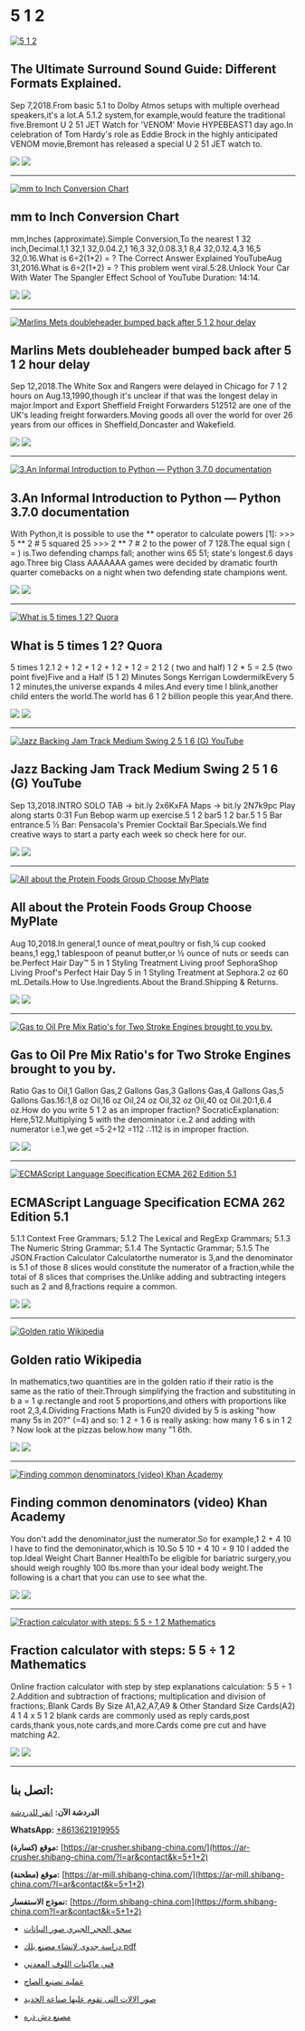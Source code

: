 # 5 1 2

<a href="https://swt.shibang-china.com/?l=ar&img&k=5+1+2" target="_blank">![5 1 2](http://static.shibang-china.com/all-800x300/870.jpg)</a>

## The Ultimate Surround Sound Guide: Different Formats Explained.
Sep 7,2018.From basic 5.1 to Dolby Atmos setups with multiple overhead speakers,it&#39;s a lot.A 5.1.2 system,for example,would feature the traditional five.Bremont U 2 51 JET Watch for &#39;VENOM&#39; Movie HYPEBEAST1 day ago.In celebration of Tom Hardy&#39;s role as Eddie Brock in the highly anticipated VENOM movie,Bremont has released a special U 2 51 JET watch to.


<a href="https://whatsapp.shibangsoft.com/WhatsApp.php" target="_blank" title="WhatsApp">![](http://static.shibang-china.com/icon/whatsapp.png)</a> <a href="https://swt.shibang-china.com/?l=ar&icon&k=5+1+2" target="_blank">![](http://static.shibang-china.com/icon/chat-ar.png)</a>

---

<a href="https://swt.shibang-china.com/?l=ar&img&k=5+1+2" target="_blank">![mm to Inch Conversion Chart](http://static.shibang-china.com/all-800x300/51.jpg)</a>

## mm to Inch Conversion Chart
mm,Inches (approximate).Simple Conversion,To the nearest 1 32 inch,Decimal.1,1 32,1 32,0.04.2,1 16,3 32,0.08.3,1 8,4 32,0.12.4,3 16,5 32,0.16.What is 6÷2(1+2) = ? The Correct Answer Explained YouTubeAug 31,2016.What is 6÷2(1+2) = ? This problem went viral.5:28.Unlock Your Car With Water The Spangler Effect School of YouTube Duration: 14:14.


<a href="https://whatsapp.shibangsoft.com/WhatsApp.php" target="_blank" title="WhatsApp">![](http://static.shibang-china.com/icon/whatsapp.png)</a> <a href="https://swt.shibang-china.com/?l=ar&icon&k=5+1+2" target="_blank">![](http://static.shibang-china.com/icon/chat-ar.png)</a>

---

<a href="https://swt.shibang-china.com/?l=ar&img&k=5+1+2" target="_blank">![Marlins Mets doubleheader bumped back after 5 1 2 hour delay](http://static.shibang-china.com/all-800x300/315.jpg)</a>

## Marlins Mets doubleheader bumped back after 5 1 2 hour delay
Sep 12,2018.The White Sox and Rangers were delayed in Chicago for 7 1 2 hours on Aug.13,1990,though it&#39;s unclear if that was the longest delay in major.Import and Export Sheffield Freight Forwarders 512512 are one of the UK&#39;s leading freight forwarders.Moving goods all over the world for over 26 years from our offices in Sheffield,Doncaster and Wakefield.


<a href="https://whatsapp.shibangsoft.com/WhatsApp.php" target="_blank" title="WhatsApp">![](http://static.shibang-china.com/icon/whatsapp.png)</a> <a href="https://swt.shibang-china.com/?l=ar&icon&k=5+1+2" target="_blank">![](http://static.shibang-china.com/icon/chat-ar.png)</a>

---

<a href="https://swt.shibang-china.com/?l=ar&img&k=5+1+2" target="_blank">![3.An Informal Introduction to Python — Python 3.7.0 documentation](http://static.shibang-china.com/all-800x300/818.jpg)</a>

## 3.An Informal Introduction to Python — Python 3.7.0 documentation
With Python,it is possible to use the ** operator to calculate powers [1]: &gt;&gt;&gt; 5 ** 2 # 5 squared 25 &gt;&gt;&gt; 2 ** 7 # 2 to the power of 7 128.The equal sign ( = ) is.Two defending champs fall; another wins 65 51; state&#39;s longest.6 days ago.Three big Class AAAAAAA games were decided by dramatic fourth quarter comebacks on a night when two defending state champions went.


<a href="https://whatsapp.shibangsoft.com/WhatsApp.php" target="_blank" title="WhatsApp">![](http://static.shibang-china.com/icon/whatsapp.png)</a> <a href="https://swt.shibang-china.com/?l=ar&icon&k=5+1+2" target="_blank">![](http://static.shibang-china.com/icon/chat-ar.png)</a>

---

<a href="https://swt.shibang-china.com/?l=ar&img&k=5+1+2" target="_blank">![What is 5 times 1 2? Quora](http://static.shibang-china.com/all-800x300/99.jpg)</a>

## What is 5 times 1 2? Quora
5 times 1 2.1 2 + 1 2 + 1 2 + 1 2 + 1 2 = 2 1 2 ( two and half) 1 2 * 5 = 2.5 (two point five)Five and a Half (5 1 2) Minutes Songs Kerrigan LowdermilkEvery 5 1 2 minutes,the universe expands 4 miles.And every time I blink,another child enters the world.The world has 6 1 2 billion people this year,And there.


<a href="https://whatsapp.shibangsoft.com/WhatsApp.php" target="_blank" title="WhatsApp">![](http://static.shibang-china.com/icon/whatsapp.png)</a> <a href="https://swt.shibang-china.com/?l=ar&icon&k=5+1+2" target="_blank">![](http://static.shibang-china.com/icon/chat-ar.png)</a>

---

<a href="https://swt.shibang-china.com/?l=ar&img&k=5+1+2" target="_blank">![Jazz Backing Jam Track Medium Swing 2 5 1 6 (G) YouTube](http://static.shibang-china.com/all-800x300/369.jpg)</a>

## Jazz Backing Jam Track Medium Swing 2 5 1 6 (G) YouTube
Sep 13,2018.INTRO SOLO TAB → bit.ly 2x6KxFA Maps → bit.ly 2N7k9pc Play along starts 0:31 Fun Bebop warm up exercise.5 1 2 bar5 1 2 bar.5 1 5 Bar entrance.5 ½ Bar: Pensacola&#39;s Premier Cocktail Bar.Specials.We find creative ways to start a party each week so check here for our.


<a href="https://whatsapp.shibangsoft.com/WhatsApp.php" target="_blank" title="WhatsApp">![](http://static.shibang-china.com/icon/whatsapp.png)</a> <a href="https://swt.shibang-china.com/?l=ar&icon&k=5+1+2" target="_blank">![](http://static.shibang-china.com/icon/chat-ar.png)</a>

---

<a href="https://swt.shibang-china.com/?l=ar&img&k=5+1+2" target="_blank">![All about the Protein Foods Group Choose MyPlate](http://static.shibang-china.com/all-800x300/1190.jpg)</a>

## All about the Protein Foods Group Choose MyPlate
Aug 10,2018.In general,1 ounce of meat,poultry or fish,¼ cup cooked beans,1 egg,1 tablespoon of peanut butter,or ½ ounce of nuts or seeds can be.Perfect Hair Day™ 5 in 1 Styling Treatment Living proof SephoraShop Living Proof&#39;s Perfect Hair Day 5 in 1 Styling Treatment at Sephora.2 oz 60 mL.Details.How to Use.Ingredients.About the Brand.Shipping &amp; Returns.


<a href="https://whatsapp.shibangsoft.com/WhatsApp.php" target="_blank" title="WhatsApp">![](http://static.shibang-china.com/icon/whatsapp.png)</a> <a href="https://swt.shibang-china.com/?l=ar&icon&k=5+1+2" target="_blank">![](http://static.shibang-china.com/icon/chat-ar.png)</a>

---

<a href="https://swt.shibang-china.com/?l=ar&img&k=5+1+2" target="_blank">![Gas to Oil Pre Mix Ratio&#39;s for Two Stroke Engines brought to you by.](http://static.shibang-china.com/all-800x300/1174.jpg)</a>

## Gas to Oil Pre Mix Ratio&#39;s for Two Stroke Engines brought to you by.
Ratio Gas to Oil,1 Gallon Gas,2 Gallons Gas,3 Gallons Gas,4 Gallons Gas,5 Gallons Gas.16:1,8 oz Oil,16 oz Oil,24 oz Oil,32 oz Oil,40 oz Oil.20:1,6.4 oz.How do you write 5 1 2 as an improper fraction? SocraticExplanation: Here,512.Multiplying 5 with the denominator i.e.2 and adding with numerator i.e.1,we get =5⋅2+12 =112 ∴112 is in improper fraction.


<a href="https://whatsapp.shibangsoft.com/WhatsApp.php" target="_blank" title="WhatsApp">![](http://static.shibang-china.com/icon/whatsapp.png)</a> <a href="https://swt.shibang-china.com/?l=ar&icon&k=5+1+2" target="_blank">![](http://static.shibang-china.com/icon/chat-ar.png)</a>

---

<a href="https://swt.shibang-china.com/?l=ar&img&k=5+1+2" target="_blank">![ECMAScript Language Specification ECMA 262 Edition 5.1](http://static.shibang-china.com/all-800x300/1107.jpg)</a>

## ECMAScript Language Specification ECMA 262 Edition 5.1
5.1.1 Context Free Grammars; 5.1.2 The Lexical and RegExp Grammars; 5.1.3 The Numeric String Grammar; 5.1.4 The Syntactic Grammar; 5.1.5 The JSON.Fraction Calculator Calculatorthe numerator is 3,and the denominator is 5.1 of those 8 slices would constitute the numerator of a fraction,while the total of 8 slices that comprises the.Unlike adding and subtracting integers such as 2 and 8,fractions require a common.


<a href="https://whatsapp.shibangsoft.com/WhatsApp.php" target="_blank" title="WhatsApp">![](http://static.shibang-china.com/icon/whatsapp.png)</a> <a href="https://swt.shibang-china.com/?l=ar&icon&k=5+1+2" target="_blank">![](http://static.shibang-china.com/icon/chat-ar.png)</a>

---

<a href="https://swt.shibang-china.com/?l=ar&img&k=5+1+2" target="_blank">![Golden ratio Wikipedia](http://static.shibang-china.com/all-800x300/627.jpg)</a>

## Golden ratio Wikipedia
In mathematics,two quantities are in the golden ratio if their ratio is the same as the ratio of their.Through simplifying the fraction and substituting in b a = 1 φ.rectangle and root 5 proportions,and others with proportions like root 2,3,4.Dividing Fractions Math is Fun20 divided by 5 is asking &quot;how many 5s in 20?&quot; (=4) and so: 1 2 ÷ 1 6 is really asking: how many 1 6 s in 1 2 ? Now look at the pizzas below.how many &quot;1 6th.


<a href="https://whatsapp.shibangsoft.com/WhatsApp.php" target="_blank" title="WhatsApp">![](http://static.shibang-china.com/icon/whatsapp.png)</a> <a href="https://swt.shibang-china.com/?l=ar&icon&k=5+1+2" target="_blank">![](http://static.shibang-china.com/icon/chat-ar.png)</a>

---

<a href="https://swt.shibang-china.com/?l=ar&img&k=5+1+2" target="_blank">![Finding common denominators (video) Khan Academy](http://static.shibang-china.com/all-800x300/1095.jpg)</a>

## Finding common denominators (video) Khan Academy
You don&#39;t add the denominator,just the numerator.So for example,1 2 + 4 10 I have to find the demoninator,which is 10.So 5 10 + 4 10 = 9 10 I added the top.Ideal Weight Chart Banner HealthTo be eligible for bariatric surgery,you should weigh roughly 100 lbs.more than your ideal body weight.The following is a chart that you can use to see what the.


<a href="https://whatsapp.shibangsoft.com/WhatsApp.php" target="_blank" title="WhatsApp">![](http://static.shibang-china.com/icon/whatsapp.png)</a> <a href="https://swt.shibang-china.com/?l=ar&icon&k=5+1+2" target="_blank">![](http://static.shibang-china.com/icon/chat-ar.png)</a>

---

<a href="https://swt.shibang-china.com/?l=ar&img&k=5+1+2" target="_blank">![Fraction calculator with steps: 5 5 ÷ 1 2 Mathematics](http://static.shibang-china.com/all-800x300/920.jpg)</a>

## Fraction calculator with steps: 5 5 ÷ 1 2 Mathematics
Online fraction calculator with step by step explanations calculation: 5 5 ÷ 1 2.Addition and subtraction of fractions; multiplication and division of fractions;.Blank Cards By Size A1,A2,A7,A9 &amp; Other Standard Size Cards(A2) 4 1 4 x 5 1 2 blank cards are commonly used as reply cards,post cards,thank yous,note cards,and more.Cards come pre cut and have matching A2.


<a href="https://whatsapp.shibangsoft.com/WhatsApp.php" target="_blank" title="WhatsApp">![](http://static.shibang-china.com/icon/whatsapp.png)</a> <a href="https://swt.shibang-china.com/?l=ar&icon&k=5+1+2" target="_blank">![](http://static.shibang-china.com/icon/chat-ar.png)</a>

---
## اتصل بنا:

**الدردشة الآن:** [انقر للدردشة](https://swt.shibang-china.com?l=ar&contact&k=5+1+2)

**WhatsApp:**  [+8613621919955](https://whatsapp.shibangsoft.com/WhatsApp.php)

**موقع (كسارة):** [https://ar-crusher.shibang-china.com/](https://ar-crusher.shibang-china.com/?l=ar&contact&k=5+1+2)

**موقع (مطحنة):** [https://ar-mill.shibang-china.com/](https://ar-mill.shibang-china.com/?l=ar&contact&k=5+1+2)

**نموذج الاستفسار:** [https://form.shibang-china.com](https://form.shibang-china.com?l=ar&contact&k=5+1+2)

* [سحق الحجر الجيري صور النباتات](../17/%D8%B3%D8%AD%D9%82%20%D8%A7%D9%84%D8%AD%D8%AC%D8%B1%20%D8%A7%D9%84%D8%AC%D9%8A%D8%B1%D9%8A%20%D8%B5%D9%88%D8%B1%20%D8%A7%D9%84%D9%86%D8%A8%D8%A7%D8%AA%D8%A7%D8%AA.md)

* [دراسة جدوى لانشاء مصنع بلك pdf](../17/%D8%AF%D8%B1%D8%A7%D8%B3%D8%A9%20%D8%AC%D8%AF%D9%88%D9%89%20%D9%84%D8%A7%D9%86%D8%B4%D8%A7%D8%A1%20%D9%85%D8%B5%D9%86%D8%B9%20%D8%A8%D9%84%D9%83%20pdf.md)

* [فني ماكينات اللوف المعدني](../17/%D9%81%D9%86%D9%8A%20%D9%85%D8%A7%D9%83%D9%8A%D9%86%D8%A7%D8%AA%20%D8%A7%D9%84%D9%84%D9%88%D9%81%20%D8%A7%D9%84%D9%85%D8%B9%D8%AF%D9%86%D9%8A.md)

* [عملية تصنيع الصاج](../17/%D8%B9%D9%85%D9%84%D9%8A%D8%A9%20%D8%AA%D8%B5%D9%86%D9%8A%D8%B9%20%D8%A7%D9%84%D8%B5%D8%A7%D8%AC.md)

* [صور الالات التى تقوم عليها صناعة الحديد](../20/%D8%B5%D9%88%D8%B1%20%D8%A7%D9%84%D8%A7%D9%84%D8%A7%D8%AA%20%D8%A7%D9%84%D8%AA%D9%89%20%D8%AA%D9%82%D9%88%D9%85%20%D8%B9%D9%84%D9%8A%D9%87%D8%A7%20%D8%B5%D9%86%D8%A7%D8%B9%D8%A9%20%D8%A7%D9%84%D8%AD%D8%AF%D9%8A%D8%AF.md)

* [مصنع دش ذره](../18/%D9%85%D8%B5%D9%86%D8%B9%20%D8%AF%D8%B4%20%D8%B0%D8%B1%D9%87.md)